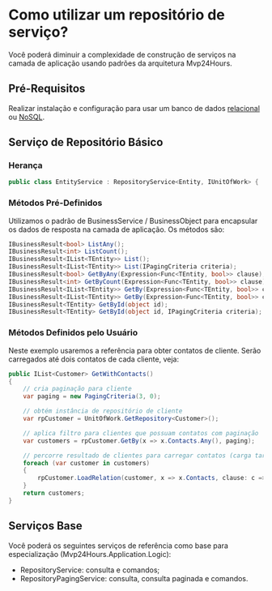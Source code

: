 # Como utilizar um repositório de serviço?
Você poderá diminuir a complexidade de construção de serviços na camada de aplicação usando padrões da arquitetura Mvp24Hours.

## Pré-Requisitos
Realizar instalação e configuração para usar um banco de dados [relacional](pt-br/database/relational.md) ou [NoSQL](pt-br/database/nosql.md).

## Serviço de Repositório Básico
### Herança
```csharp
public class EntityService : RepositoryService<Entity, IUnitOfWork> { ... }
```

### Métodos Pré-Definidos
Utilizamos o padrão de BusinessService / BusinessObject para encapsular os dados de resposta na camada de aplicação. Os métodos são:
```csharp
IBusinessResult<bool> ListAny();
IBusinessResult<int> ListCount();
IBusinessResult<IList<TEntity>> List();
IBusinessResult<IList<TEntity>> List(IPagingCriteria criteria);
IBusinessResult<bool> GetByAny(Expression<Func<TEntity, bool>> clause);
IBusinessResult<int> GetByCount(Expression<Func<TEntity, bool>> clause);
IBusinessResult<IList<TEntity>> GetBy(Expression<Func<TEntity, bool>> clause);
IBusinessResult<IList<TEntity>> GetBy(Expression<Func<TEntity, bool>> clause, IPagingCriteria criteria);
IBusinessResult<TEntity> GetById(object id);
IBusinessResult<TEntity> GetById(object id, IPagingCriteria criteria);
```

### Métodos Definidos pelo Usuário
Neste exemplo usaremos a referência para obter contatos de cliente. Serão carregados até dois contatos de cada cliente, veja:
```csharp
public IList<Customer> GetWithContacts()
{
    // cria paginação para cliente
    var paging = new PagingCriteria(3, 0);

    // obtém instância de repositório de cliente
    var rpCustomer = UnitOfWork.GetRepository<Customer>();

    // aplica filtro para clientes que possuam contatos com paginação
    var customers = rpCustomer.GetBy(x => x.Contacts.Any(), paging);

    // percorre resultado de clientes para carregar contatos (carga tardia com filtro e/ou paginação)
    foreach (var customer in customers)
    {
        rpCustomer.LoadRelation(customer, x => x.Contacts, clause: c => c.Active, limit: 2);
    }
    return customers;
}
```

## Serviços Base
Você poderá os seguintes serviços de referência como base para especialização (Mvp24Hours.Application.Logic):
* RepositoryService: consulta e comandos;
* RepositoryPagingService: consulta, consulta paginada e comandos.